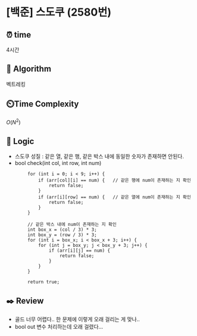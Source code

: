 # [백준] 스도쿠 (2580번)

## ⏰  **time**

4시간

## :pushpin: **Algorithm**

벡트레킹

## ⏲️**Time Complexity**

$O(N^2)$

## :round_pushpin: **Logic**

- 스도쿠 성질 : 같은 열, 같은 행, 같은 박스 내에 동일한 숫자가 존재하면 안된다.
- bool check(int col, int row, int num)
```
    	for (int i = 0; i < 9; i++) {
    		if (arr[col][i] == num) {	// 같은 행에 num이 존재하는 지 확인
    			return false;
    		}
    		if (arr[i][row] == num) {	// 같은 열에 num이 존재하는 지 확인
    			return false;
    		}
    	}
    
    	// 같은 박스 내에 num이 존재하는 지 확인
    	int box_x = (col / 3) * 3;
    	int box_y = (row / 3) * 3;
    	for (int i = box_x; i < box_x + 3; i++) {
    		for (int j = box_y; j < box_y + 3; j++) {
    			if (arr[i][j] == num) {
    				return false;
    			}
    		}
    	}
    
    	return true;
```

## :black_nib: **Review**

- 골드 너무 어렵다.. 한 문제에 이렇게 오래 걸리는 게 맞나..
- bool out 변수 처리하는데 오래 걸렸다...
